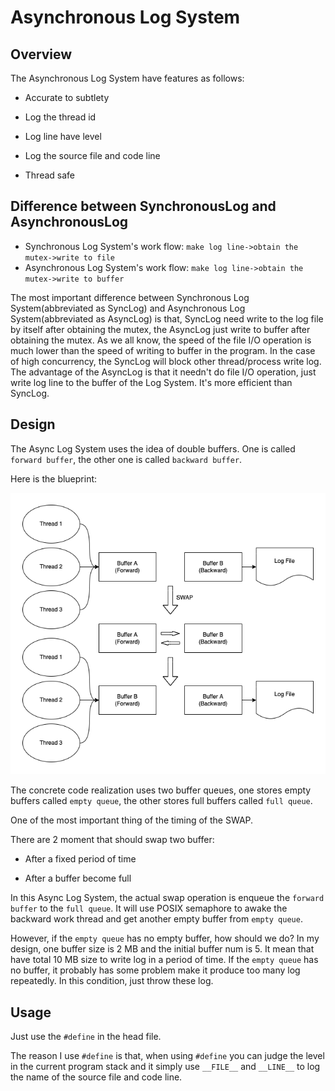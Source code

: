 # Asynchronous Log System

## Overview

The Asynchronous Log System have features as follows:

- Accurate to subtlety

- Log the thread id

- Log line have level

- Log the source file and code line

- Thread safe

## Difference between SynchronousLog and AsynchronousLog

- Synchronous Log System's work flow: `make log line->obtain the mutex->write to file`
- Asynchronous Log System's work flow: `make log line->obtain the mutex->write to buffer`

The most important difference between Synchronous Log System(abbreviated as SyncLog) and Asynchronous Log System(abbreviated as AsyncLog) is that, SyncLog need write to the log file by itself after obtaining the mutex, the AsyncLog just write to buffer after obtaining the mutex. As we all know, the speed of the file I/O operation is much lower than the speed of writing to buffer in the program. In the case of high concurrency, the SyncLog will block other thread/process write log. The advantage of the AsyncLog is that it needn't do file I/O operation, just write log line to the buffer of the Log System. It's more efficient than SyncLog.

## Design

The Async Log System uses the idea of double buffers. One is called `forward buffer`, the other one is called `backward buffer`. 

Here is the blueprint:

![](assets/double-buffer.drawio.png)

The concrete code realization uses two buffer queues, one stores empty buffers called `empty queue`, the other stores full buffers called `full queue`.

One of the most important thing of the timing of the SWAP.

There are 2 moment that should swap two buffer:

- After a fixed period of time

- After a buffer become full

In this Async Log System, the actual swap operation is enqueue the `forward buffer` to the `full queue`. It will use POSIX semaphore to awake the backward work thread and get another empty buffer from `empty queue`.

However, if the `empty queue` has no empty buffer, how should we do? In my design, one buffer size is 2 MB and the initial buffer num is 5. It mean that have total 10 MB size to write log in a period of time. If the `empty queue` has no buffer, it probably has some problem make it produce too many log repeatedly. In this condition, just throw these log.

## Usage

Just use the `#define` in the head file.

The reason I use `#define` is that, when using `#define` you can judge the level in the current program stack and it simply use `__FILE__` and `__LINE__` to log the name of the source file and code line.